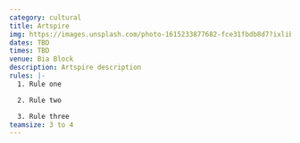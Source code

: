```yaml
---
category: cultural
title: Artspire
img: https://images.unsplash.com/photo-1615233877682-fce31fbdb8d7?ixlib=rb-4.0.3&ixid=M3wxMjA3fDB8MHxzZWFyY2h8Nnx8YXJ0JTIwc3VwcGxpZXN8ZW58MHx8MHx8fDA%3D&auto=format&fit=crop&w=900&q=60
dates: TBD
times: TBD
venue: Bia Block
description: Artspire description
rules: |-
  1. Rule one

  2. Rule two

  3. Rule three
teamsize: 3 to 4
---
```

